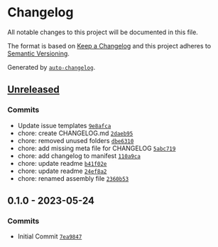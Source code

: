 # Changelog

All notable changes to this project will be documented in this file.

The format is based on [Keep a Changelog](https://keepachangelog.com/en/1.0.0/)
and this project adheres to [Semantic Versioning](https://semver.org/spec/v2.0.0.html).

Generated by [`auto-changelog`](https://github.com/CookPete/auto-changelog).

## [Unreleased](https://github.com/mariodebono/Unity-Helper-Inspector/compare/0.1.0...HEAD)

### Commits

- Update issue templates [`9e8afca`](https://github.com/mariodebono/Unity-Helper-Inspector/commit/9e8afca2f6c4e4a29a9596035be56e5ee677cb36)
- chore: create CHANGELOG.md [`2daeb95`](https://github.com/mariodebono/Unity-Helper-Inspector/commit/2daeb9566b9bfa4f6c457c6c79f2ea4356e00e3a)
- chore: removed unused folders [`dbe6310`](https://github.com/mariodebono/Unity-Helper-Inspector/commit/dbe6310e02f4d51f1642eefd0725241bdaff47d3)
- chore: add missing meta file for CHANGELOG [`5abc719`](https://github.com/mariodebono/Unity-Helper-Inspector/commit/5abc7192c201bdcd69af6ca6d04be4ab87a5e43a)
- chore: add changelog to manifest [`110a9ca`](https://github.com/mariodebono/Unity-Helper-Inspector/commit/110a9cacdbe9a6c200101a8277ccfe209f9adc52)
- chore: update readme [`b41f02e`](https://github.com/mariodebono/Unity-Helper-Inspector/commit/b41f02e76d7e293c37f7e2ae9ce67981ba393586)
- chore: update readme [`24ef8a2`](https://github.com/mariodebono/Unity-Helper-Inspector/commit/24ef8a2d562219d32be05baaac748bd7a9ce769f)
- chore: renamed assembly file [`2360b53`](https://github.com/mariodebono/Unity-Helper-Inspector/commit/2360b5380f817bcaf46c060051676baa1e3b229b)

## 0.1.0 - 2023-05-24

### Commits

- Initial Commit [`7ea9847`](https://github.com/mariodebono/Unity-Helper-Inspector/commit/7ea984731aaaa8da8774941aa019c8d585d00086)
